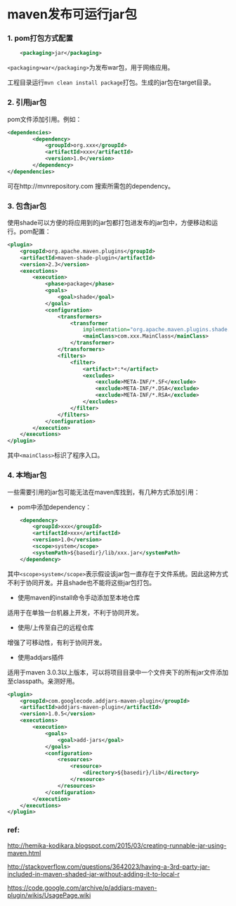 # maven发布可运行jar包

### 1. pom打包方式配置

```xml
	<packaging>jar</packaging>
```

`<packaging>war</packaging>`为发布war包，用于网络应用。


工程目录运行`mvn clean install package`打包。生成的jar包在target目录。


### 2. 引用jar包

pom文件添加引用。例如：

```xml
<dependencies>
		<dependency>
			<groupId>org.xxx</groupId>
			<artifactId>xxx</artifactId>
			<version>1.0</version>
		</dependency>
</dependencies>
```

可在http://mvnrepository.com 搜索所需包的dependency。

### 3. 包含jar包

使用shade可以方便的将应用到的jar包都打包进发布的jar包中，方便移动和运行。pom配置：

```xml
<plugin>
	<groupId>org.apache.maven.plugins</groupId>
	<artifactId>maven-shade-plugin</artifactId>
	<version>2.3</version>
	<executions>
		<execution>
			<phase>package</phase>
			<goals>
				<goal>shade</goal>
			</goals>
			<configuration>
				<transformers>
					<transformer
						implementation="org.apache.maven.plugins.shade.resource.ManifestResourceTransformer">
						<mainClass>com.xxx.MainClass</mainClass>
					</transformer>
				</transformers>
				<filters>
					<filter>
						<artifact>*:*</artifact>
						<excludes>
							<exclude>META-INF/*.SF</exclude>
							<exclude>META-INF/*.DSA</exclude>
							<exclude>META-INF/*.RSA</exclude>
						</excludes>
					</filter>
				</filters>
			</configuration>
		</execution>
	</executions>
</plugin>
```

其中`<mainClass>`标识了程序入口。

### 4. 本地jar包

一些需要引用的jar包可能无法在maven库找到，有几种方式添加引用：

- pom中添加dependency：

```xml
	<dependency>
		<groupId>xxx</groupId>
		<artifactId>xxx</artifactId>
		<version>1.0</version>
		<scope>system</scope>
		<systemPath>${basedir}/lib/xxx.jar</systemPath>
	</dependency>
```

其中`<scope>system</scope>`表示假设该jar包一直存在于文件系统。因此这种方式不利于协同开发。并且shade也不能将这些jar包打包。

-  使用maven的install命令手动添加至本地仓库

适用于在单独一台机器上开发，不利于协同开发。

-  使用/上传至自己的远程仓库

增强了可移动性，有利于协同开发。

-  使用addjars插件

适用于maven 3.0.3以上版本，可以将项目目录中一个文件夹下的所有jar文件添加至classpath。亲测好用。

```xml
<plugin>
	<groupId>com.googlecode.addjars-maven-plugin</groupId>
	<artifactId>addjars-maven-plugin</artifactId>
	<version>1.0.5</version>
	<executions>
		<execution>
			<goals>
				<goal>add-jars</goal>
			</goals>
			<configuration>
				<resources>
					<resource>
						<directory>${basedir}/lib</directory>
					</resource>
				</resources>
			</configuration>
		</execution>
	</executions>
</plugin>
```


### ref:

http://hemika-kodikara.blogspot.com/2015/03/creating-runnable-jar-using-maven.html

http://stackoverflow.com/questions/3642023/having-a-3rd-party-jar-included-in-maven-shaded-jar-without-adding-it-to-local-r


https://code.google.com/archive/p/addjars-maven-plugin/wikis/UsagePage.wiki
